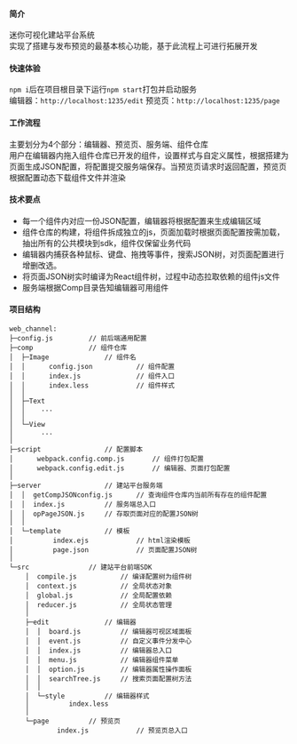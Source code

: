 #### 简介
迷你可视化建站平台系统<br/>
实现了搭建与发布预览的最基本核心功能，基于此流程上可进行拓展开发

#### 快速体验
`npm i`后在项目根目录下运行`npm start`打包并启动服务<br/>
编辑器：`http://localhost:1235/edit`
预览页：`http://localhost:1235/page`

#### 工作流程
主要划分为4个部分：编辑器、预览页、服务端、组件仓库<br/>
用户在编辑器内拖入组件仓库已开发的组件，设置样式与自定义属性，根据搭建为页面生成JSON配置，将配置提交服务端保存。当预览页请求时返回配置，预览页根据配置动态下载组件文件并渲染

#### 技术要点
- 每一个组件内对应一份JSON配置，编辑器将根据配置来生成编辑区域
- 组件仓库的构建，将组件拆成独立的js，页面加载时根据页面配置按需加载，抽出所有的公共模块到sdk，组件仅保留业务代码
- 编辑器内捕获各种鼠标、键盘、拖拽等事件，搜索JSON树，对页面配置进行增删改选。
- 将页面JSON树实时编译为React组件树，过程中动态拉取依赖的组件js文件
- 服务端根据Comp目录告知编辑器可用组件

#### 项目结构
```
web_channel:
├─config.js			// 前后端通用配置
├─comp				// 组件仓库
│  ├─Image	       		// 组件名
│  │      config.json			// 组件配置	
│  │      index.js			    // 组件入口
│  │      index.less			// 组件样式
│  │      
│  ├─Text
│  │    ...
│  │      
│  └─View
│       ...
│          
├─script				// 配置脚本
│      webpack.config.comp.js		// 组件打包配置
│      webpack.config.edit.js		// 编辑器、页面打包配置
│      
├─server				// 建站平台服务端
│  │  getCompJSONconfig.js		// 查询组件仓库内当前所有存在的组件配置
│  │  index.js			// 服务端总入口
│  │  opPageJSON.js		// 存取页面对应的配置JSON树
│  │  
│  └─template			// 模板
│          index.ejs			// html渲染模板
│          page.json			// 页面配置JSON树
│          
└─src				// 建站平台前端SDK
    │  compile.js			// 编译配置树为组件树
    │  context.js			// 全局状态对象
    │  global.js			// 全局配置依赖
    │  reducer.js			// 全局状态管理
    │  
    ├─edit				// 编辑器
    │  │  board.js			// 编辑器可视区域面板
    │  │  event.js			// 自定义事件分发中心
    │  │  index.js			// 编辑器总入口
    │  │  menu.js			// 编辑器组件菜单
    │  │  option.js			// 编辑器属性操作面板
    │  │  searchTree.js		// 搜索页面配置树方法
    │  │  
    │  └─style			// 编辑器样式
    │          index.less
    │          
    └─page			// 预览页
            index.js			// 预览页总入口
            
```